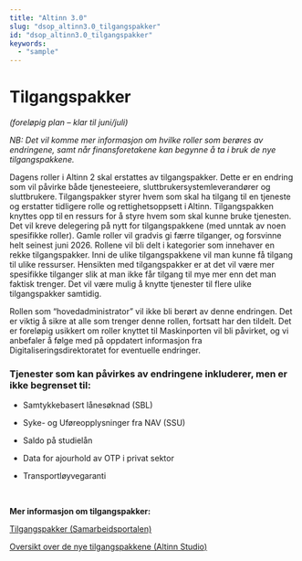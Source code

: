 ```yaml
---
title: "Altinn 3.0"
slug: "dsop_altinn3.0_tilgangspakker"
id: "dsop_altinn3.0_tilgangspakker"
keywords:
  - "sample"
---
```


# Tilgangspakker
*(foreløpig plan – klar til juni/juli)*
<br>

*NB: Det vil komme mer informasjon om hvilke roller som berøres av endringene, samt når finansforetakene kan begynne å ta i bruk de nye tilgangspakkene.*

Dagens roller i Altinn 2 skal erstattes av tilgangspakker. Dette er en endring som vil påvirke både tjenesteeiere, sluttbrukersystemleverandører og sluttbrukere. Tilgangspakker styrer hvem som skal ha tilgang til en tjeneste og erstatter tidligere rolle og rettighetsoppsett i Altinn. Tilgangspakken knyttes opp til en ressurs for å styre hvem som skal kunne bruke tjenesten. Det vil kreve delegering på nytt for tilgangspakkene (med unntak av noen spesifikke roller). Gamle roller vil gradvis gi færre tilganger, og forsvinne helt seinest juni 2026. Rollene vil bli delt i kategorier som innehaver en rekke tilgangspakker. Inni de ulike tilgangspakkene vil man kunne få tilgang til ulike ressurser. Hensikten med tilgangspakker er at det vil være mer spesifikke tilganger slik at man ikke får tilgang til mye mer enn det man faktisk trenger. Det vil være mulig å knytte tjenester til flere ulike tilgangspakker samtidig.  

Rollen som “hovedadministrator” vil ikke bli berørt av denne endringen. Det er viktig å sikre at alle som trenger denne rollen, fortsatt har den tildelt. Det er foreløpig usikkert om roller knyttet til Maskinporten vil bli påvirket, og vi anbefaler å følge med på oppdatert informasjon fra Digitaliseringsdirektoratet for eventuelle endringer.

### Tjenester som kan påvirkes av endringene inkluderer, men er ikke begrenset til:

- Samtykkebasert lånesøknad (SBL) 

- Syke- og Uføreopplysninger fra NAV (SSU) 

- Saldo på studielån  

- Data for ajourhold av OTP i privat sektor 

- Transportløyvegaranti 

<br>

**Mer informasjon om tilgangspakker:** 

[Tilgangspakker (Samarbeidsportalen)](https://samarbeid.digdir.no/altinn/tilgangspakker/2364)

[Oversikt over de nye tilgangspakkene (Altinn Studio)](https://docs.altinn.studio/authorization/what-do-you-get/accessgroups/accessgroups/) 

